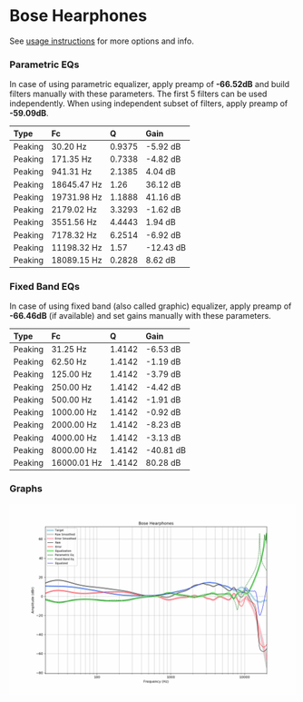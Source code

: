 # Bose Hearphones
See [usage instructions](https://github.com/jaakkopasanen/AutoEq#usage) for more options and info.

### Parametric EQs
In case of using parametric equalizer, apply preamp of **-66.52dB** and build filters manually
with these parameters. The first 5 filters can be used independently.
When using independent subset of filters, apply preamp of **-59.09dB**.

| Type    | Fc          |      Q | Gain      |
|:--------|:------------|:-------|:----------|
| Peaking | 30.20 Hz    | 0.9375 | -5.92 dB  |
| Peaking | 171.35 Hz   | 0.7338 | -4.82 dB  |
| Peaking | 941.31 Hz   | 2.1385 | 4.04 dB   |
| Peaking | 18645.47 Hz | 1.26   | 36.12 dB  |
| Peaking | 19731.98 Hz | 1.1888 | 41.16 dB  |
| Peaking | 2179.02 Hz  | 3.3293 | -1.62 dB  |
| Peaking | 3551.56 Hz  | 4.4443 | 1.94 dB   |
| Peaking | 7178.32 Hz  | 6.2514 | -6.92 dB  |
| Peaking | 11198.32 Hz | 1.57   | -12.43 dB |
| Peaking | 18089.15 Hz | 0.2828 | 8.62 dB   |

### Fixed Band EQs
In case of using fixed band (also called graphic) equalizer, apply preamp of **-66.46dB**
(if available) and set gains manually with these parameters.

| Type    | Fc          |      Q | Gain      |
|:--------|:------------|:-------|:----------|
| Peaking | 31.25 Hz    | 1.4142 | -6.53 dB  |
| Peaking | 62.50 Hz    | 1.4142 | -1.19 dB  |
| Peaking | 125.00 Hz   | 1.4142 | -3.79 dB  |
| Peaking | 250.00 Hz   | 1.4142 | -4.42 dB  |
| Peaking | 500.00 Hz   | 1.4142 | -1.91 dB  |
| Peaking | 1000.00 Hz  | 1.4142 | -0.92 dB  |
| Peaking | 2000.00 Hz  | 1.4142 | -8.23 dB  |
| Peaking | 4000.00 Hz  | 1.4142 | -3.13 dB  |
| Peaking | 8000.00 Hz  | 1.4142 | -40.81 dB |
| Peaking | 16000.01 Hz | 1.4142 | 80.28 dB  |

### Graphs
![](./Bose%20Hearphones.png)